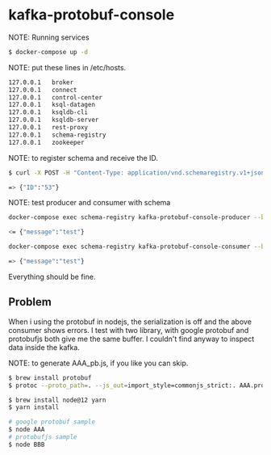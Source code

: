 # kafka-protobuf-console

NOTE: Running services

``` bash
$ docker-compose up -d
```

NOTE: put these lines in /etc/hosts.

```bash
127.0.0.1	broker
127.0.0.1	connect
127.0.0.1	control-center
127.0.0.1	ksql-datagen
127.0.0.1	ksqldb-cli
127.0.0.1	ksqldb-server
127.0.0.1	rest-proxy
127.0.0.1	schema-registry
127.0.0.1	zookeeper
```

NOTE: to register schema and receive the ID. 

``` bash
$ curl -X POST -H "Content-Type: application/vnd.schemaregistry.v1+json" --data-binary @AAA.json http://schema-registry:8081/subjects/AAA-value/versions

=> {"ID":"53"}
```

NOTE: test producer and consumer with schema

```bash
docker-compose exec schema-registry kafka-protobuf-console-producer --bootstrap-server broker:29092 --property value.schema.id="53" --property schema.registry.url="http://schema-registry:8081" --topic AAA

<= {"message":"test"}
```

```bash
docker-compose exec schema-registry kafka-protobuf-console-consumer --bootstrap-server broker:29092 --from-beginning --property value.schema.id="53" --property schema.registry.url="http://schema-registry:8081" --skip-message-on-error --topic AAA

=> {"message":"test"}
```

Everything should be fine.

## Problem
When i using the protobuf in nodejs, the serialization is off and the above consumer shows errors. I test with two library, with google protobuf and  protobufjs both give me the same buffer. I couldn't find anyway to inspect data inside the kafka.

NOTE: to generate AAA_pb.js, if you like you can skip.

```bash
$ brew install protobuf
$ protoc --proto_path=. --js_out=import_style=commonjs_strict:. AAA.proto
```

```bash
$ brew install node@12 yarn
$ yarn install
```

```bash
# google protobuf sample
$ node AAA
# protobufjs sample
$ node BBB
```
